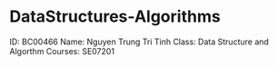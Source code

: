 # DataStructures-Algorithms
ID: BC00466
 Name: Nguyen Trung Tri Tinh
 Class: Data Structure and Algorthm
 Courses: SE07201
